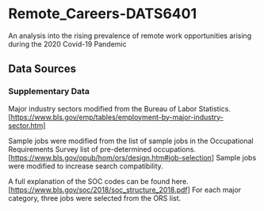 # Remote_Careers-DATS6401
An analysis into the rising prevalence of remote work opportunities arising during the 2020 Covid-19 Pandemic

## Data Sources



### Supplementary Data

Major industry sectors modified from the Bureau of Labor Statistics. [https://www.bls.gov/emp/tables/employment-by-major-industry-sector.htm]

Sample jobs were modified from the list of sample jobs in the Occupational Requirements Survey list of pre-determined occupations. [https://www.bls.gov/opub/hom/ors/design.htm#job-selection]
Sample jobs were modified to increase search compatibility.

A full explanation of the SOC codes can be found here. [https://www.bls.gov/soc/2018/soc_structure_2018.pdf]
For each major category, three jobs were selected from the ORS list.
